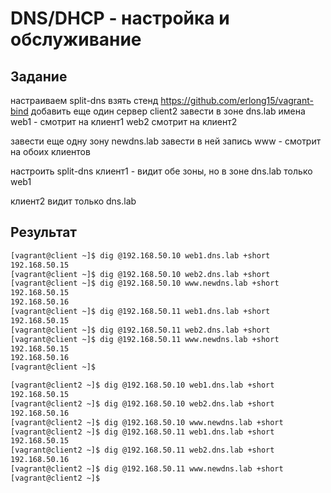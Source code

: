 # DNS/DHCP - настройка и обслуживание

## Задание
настраиваем split-dns
взять стенд https://github.com/erlong15/vagrant-bind
добавить еще один сервер client2
завести в зоне dns.lab
имена
web1 - смотрит на клиент1
web2 смотрит на клиент2

завести еще одну зону newdns.lab
завести в ней запись
www - смотрит на обоих клиентов

настроить split-dns
клиент1 - видит обе зоны, но в зоне dns.lab только web1

клиент2 видит только dns.lab

## Результат
```bash
[vagrant@client ~]$ dig @192.168.50.10 web1.dns.lab +short
192.168.50.15
[vagrant@client ~]$ dig @192.168.50.10 web2.dns.lab +short
[vagrant@client ~]$ dig @192.168.50.10 www.newdns.lab +short
192.168.50.15
192.168.50.16
[vagrant@client ~]$ dig @192.168.50.11 web1.dns.lab +short
192.168.50.15
[vagrant@client ~]$ dig @192.168.50.11 web2.dns.lab +short
[vagrant@client ~]$ dig @192.168.50.11 www.newdns.lab +short
192.168.50.15
192.168.50.16
[vagrant@client ~]$

[vagrant@client2 ~]$ dig @192.168.50.10 web1.dns.lab +short
192.168.50.15
[vagrant@client2 ~]$ dig @192.168.50.10 web2.dns.lab +short
192.168.50.16
[vagrant@client2 ~]$ dig @192.168.50.10 www.newdns.lab +short
[vagrant@client2 ~]$ dig @192.168.50.11 web1.dns.lab +short
192.168.50.15
[vagrant@client2 ~]$ dig @192.168.50.11 web2.dns.lab +short
192.168.50.16
[vagrant@client2 ~]$ dig @192.168.50.11 www.newdns.lab +short
[vagrant@client2 ~]$
```